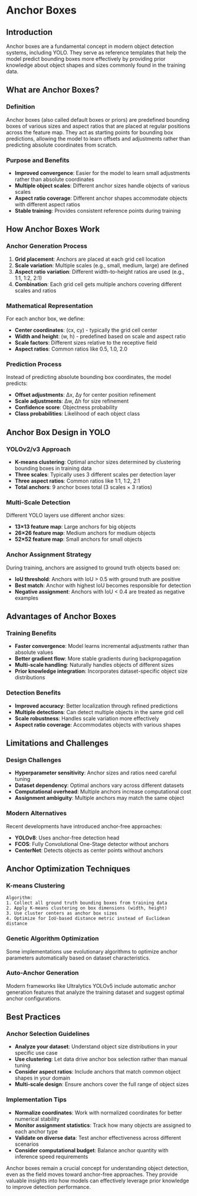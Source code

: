 # Anchor Boxes

## Introduction

Anchor boxes are a fundamental concept in modern object detection systems, including YOLO. They serve as reference templates that help the model predict bounding boxes more effectively by providing prior knowledge about object shapes and sizes commonly found in the training data.

## What are Anchor Boxes?

### Definition
Anchor boxes (also called default boxes or priors) are predefined bounding boxes of various sizes and aspect ratios that are placed at regular positions across the feature map. They act as starting points for bounding box predictions, allowing the model to learn offsets and adjustments rather than predicting absolute coordinates from scratch.

### Purpose and Benefits
- **Improved convergence**: Easier for the model to learn small adjustments rather than absolute coordinates
- **Multiple object scales**: Different anchor sizes handle objects of various scales
- **Aspect ratio coverage**: Different anchor shapes accommodate objects with different aspect ratios
- **Stable training**: Provides consistent reference points during training

## How Anchor Boxes Work

### Anchor Generation Process
1. **Grid placement**: Anchors are placed at each grid cell location
2. **Scale variation**: Multiple scales (e.g., small, medium, large) are defined
3. **Aspect ratio variation**: Different width-to-height ratios are used (e.g., 1:1, 1:2, 2:1)
4. **Combination**: Each grid cell gets multiple anchors covering different scales and ratios

### Mathematical Representation
For each anchor box, we define:
- **Center coordinates**: (cx, cy) - typically the grid cell center
- **Width and height**: (w, h) - predefined based on scale and aspect ratio
- **Scale factors**: Different sizes relative to the receptive field
- **Aspect ratios**: Common ratios like 0.5, 1.0, 2.0

### Prediction Process
Instead of predicting absolute bounding box coordinates, the model predicts:
- **Offset adjustments**: Δx, Δy for center position refinement
- **Scale adjustments**: Δw, Δh for size refinement
- **Confidence score**: Objectness probability
- **Class probabilities**: Likelihood of each object class

## Anchor Box Design in YOLO

### YOLOv2/v3 Approach
- **K-means clustering**: Optimal anchor sizes determined by clustering bounding boxes in training data
- **Three scales**: Typically uses 3 different scales per detection layer
- **Three aspect ratios**: Common ratios like 1:1, 1:2, 2:1
- **Total anchors**: 9 anchor boxes total (3 scales × 3 ratios)

### Multi-Scale Detection
Different YOLO layers use different anchor sizes:
- **13×13 feature map**: Large anchors for big objects
- **26×26 feature map**: Medium anchors for medium objects
- **52×52 feature map**: Small anchors for small objects

### Anchor Assignment Strategy
During training, anchors are assigned to ground truth objects based on:
- **IoU threshold**: Anchors with IoU > 0.5 with ground truth are positive
- **Best match**: Anchor with highest IoU becomes responsible for detection
- **Negative assignment**: Anchors with IoU < 0.4 are treated as negative examples

## Advantages of Anchor Boxes

### Training Benefits
- **Faster convergence**: Model learns incremental adjustments rather than absolute values
- **Better gradient flow**: More stable gradients during backpropagation
- **Multi-scale handling**: Naturally handles objects of different sizes
- **Prior knowledge integration**: Incorporates dataset-specific object size distributions

### Detection Benefits
- **Improved accuracy**: Better localization through refined predictions
- **Multiple detections**: Can detect multiple objects in the same grid cell
- **Scale robustness**: Handles scale variation more effectively
- **Aspect ratio coverage**: Accommodates objects with various shapes

## Limitations and Challenges

### Design Challenges
- **Hyperparameter sensitivity**: Anchor sizes and ratios need careful tuning
- **Dataset dependency**: Optimal anchors vary across different datasets
- **Computational overhead**: Multiple anchors increase computational cost
- **Assignment ambiguity**: Multiple anchors may match the same object

### Modern Alternatives
Recent developments have introduced anchor-free approaches:
- **YOLOv8**: Uses anchor-free detection head
- **FCOS**: Fully Convolutional One-Stage detector without anchors
- **CenterNet**: Detects objects as center points without anchors

## Anchor Optimization Techniques

### K-means Clustering
```
Algorithm:
1. Collect all ground truth bounding boxes from training data
2. Apply K-means clustering on box dimensions (width, height)
3. Use cluster centers as anchor box sizes
4. Optimize for IoU-based distance metric instead of Euclidean distance
```

### Genetic Algorithm Optimization
Some implementations use evolutionary algorithms to optimize anchor parameters automatically based on dataset characteristics.

### Auto-Anchor Generation
Modern frameworks like Ultralytics YOLOv5 include automatic anchor generation features that analyze the training dataset and suggest optimal anchor configurations.

## Best Practices

### Anchor Selection Guidelines
- **Analyze your dataset**: Understand object size distributions in your specific use case
- **Use clustering**: Let data drive anchor box selection rather than manual tuning
- **Consider aspect ratios**: Include anchors that match common object shapes in your domain
- **Multi-scale design**: Ensure anchors cover the full range of object sizes

### Implementation Tips
- **Normalize coordinates**: Work with normalized coordinates for better numerical stability
- **Monitor assignment statistics**: Track how many objects are assigned to each anchor type
- **Validate on diverse data**: Test anchor effectiveness across different scenarios
- **Consider computational budget**: Balance anchor quantity with inference speed requirements

Anchor boxes remain a crucial concept for understanding object detection, even as the field moves toward anchor-free approaches. They provide valuable insights into how models can effectively leverage prior knowledge to improve detection performance.
